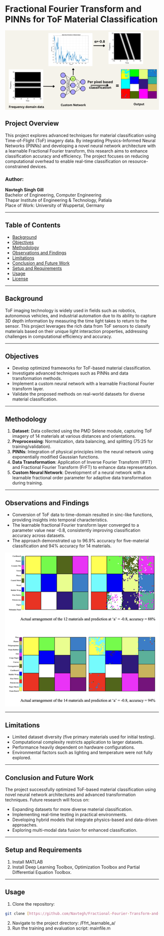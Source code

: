 # Fractional Fourier Transform and PINNs for ToF Material Classification
![alt text](https://github.com/Navtegh/Fractional-Fourier-Transform-and-PINNs-for-ToF-Material-Classification/blob/main/Images/Method.png)
## Project Overview
This project explores advanced techniques for material classification using Time-of-Flight (ToF) imagery data. By integrating Physics-Informed Neural Networks (PINNs) and developing a novel neural network architecture with a learnable Fractional Fourier transform, this research aims to enhance classification accuracy and efficiency. The project focuses on reducing computational overhead to enable real-time classification on resource-constrained devices.

### Author:
**Navtegh Singh Gill**  
Bachelor of Engineering, Computer Engineering  
Thapar Institute of Engineering & Technology, Patiala  
Place of Work: University of Wuppertal, Germany

---
## Table of Contents
- [Background](#background)
- [Objectives](#objectives)
- [Methodology](#methodology)
- [Observations and Findings](#observations-and-findings)
- [Limitations](#limitations)
- [Conclusion and Future Work](#conclusion-and-future-work)
- [Setup and Requirements](#setup-and-requirements)
- [Usage](#usage)
- [License](#license)

---
## Background
ToF imaging technology is widely used in fields such as robotics, autonomous vehicles, and industrial automation due to its ability to capture 3D depth information by measuring the time light takes to return to the sensor. This project leverages the rich data from ToF sensors to classify materials based on their unique light interaction properties, addressing challenges in computational efficiency and accuracy.

---
## Objectives
- Develop optimized frameworks for ToF-based material classification.
- Investigate advanced techniques such as PINNs and data transformation methods.
- Implement a custom neural network with a learnable Fractional Fourier transform layer.
- Validate the proposed methods on real-world datasets for diverse material classification.

---
## Methodology
1. **Dataset**: Data collected using the PMD Selene module, capturing ToF imagery of 14 materials at various distances and orientations.
2. **Preprocessing**: Normalization, data balancing, and splitting (75:25 for training/validation).
3. **PINNs**: Integration of physical principles into the neural network using exponentially modified Gaussian functions.
4. **Data Transformation**: Application of Inverse Fourier Transform (IFFT) and Fractional Fourier Transform (FrFT) to enhance data representation.
5. **Custom Neural Network**: Development of a neural network with a learnable fractional order parameter for adaptive data transformation during training.

---
## Observations and Findings
- Conversion of ToF data to time-domain resulted in sinc-like functions, providing insights into temporal characteristics.
- The learnable fractional Fourier transform layer converged to a parameter value near -0.8, consistently improving classification accuracy across datasets.
- The approach demonstrated up to 96.9% accuracy for five-material classification and 94% accuracy for 14 materials.

  
 ![alt text](https://github.com/Navtegh/Fractional-Fourier-Transform-and-PINNs-for-ToF-Material-Classification/blob/main/Results_12_14.png)

---
## Limitations
- Limited dataset diversity (five primary materials used for initial testing).
- Computational complexity restricts application to larger datasets.
- Performance heavily dependent on hardware configurations.
- Environmental factors such as lighting and temperature were not fully explored.

---
## Conclusion and Future Work
The project successfully optimized ToF-based material classification using novel neural network architectures and advanced transformation techniques. Future research will focus on:
- Expanding datasets for more diverse material classification.
- Implementing real-time testing in practical environments.
- Developing hybrid models that integrate physics-based and data-driven approaches.
- Exploring multi-modal data fusion for enhanced classification.
---

## Setup and Requirements
1. Install MATLAB
2. Install Deep Learning Toolbox, Optimization Toolbox and Partial Differential Equation Toolbox.
---

## Usage
1. Clone the repository:
```bash
git clone [https://github.com/Navtegh/Fractional-Fourier-Transform-and-PINNs-for-ToF-Material-Classification.git]
```
2. Navigate to the project directory:
   /Ffrt_learnable_a/
3. Run the training and evaluation script:
   mainfile.m



